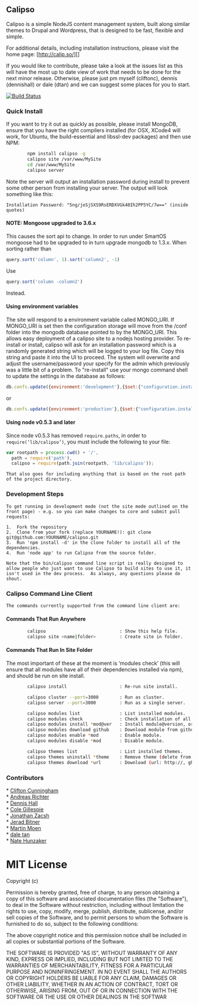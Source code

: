 Calipso
-------

Calipso is a simple NodeJS content management system, built along
similar themes to Drupal and Wordpress, that is designed to be fast,
flexible and simple.

For additional details, including installation instructions, please
visit the home page: [http://calip.so/][]

If you would like to contribute, please take a look at the issues list
as this will have the most up to date view of work that needs to be done
for the next minor release. Otherwise, please just pm myself (cliftonc),
dennis (dennishall) or dale (dtan) and we can suggest some places for
you to start.

[![Build Status](https://travis-ci.org/cliftonc/calipso.png)](https://travis-ci.org/cliftonc/calipso)

### Quick Install

If you want to try it out as quickly as possible, please install
MongoDB, ensure that you have the right compilers installed (for OSX,
XCode4 will work, for Ubuntu, the build-essential and libssl-dev
packages) and then use NPM:

```sh
        npm install calipso -g
        calipso site /var/www/MySite
        cd /var/www/MySite
        calipso server
```
Note the server will output an installation password during install to prevent
some other person from installing your server.
The output will look something like this:
```
Installation Password: "5ng/joSjSXS9RsERDXVGk40Ih2PP5YC/7w==" (inside quotes)
```

#### NOTE: Mongoose upgraded to 3.6.x

This causes the sort api to change. In order to run under SmartOS mongoose had to be upgraded
to in turn upgrade mongodb to 1.3.x.
When sorting rather than
```javascript
query.sort('column', 1).sort('column2', -1)
```

Use

```javascript
query.sort('column -column2')
```

Instead.

#### Using environment variables

The site will respond to a environment variable called MONGO_URI. If MONGO_URI is set
then the configuration storage will move from the /conf folder into the mongodb database
pointed to by the MONGO_URI. This allows easy deployment of a calipso site to a nodejs
hosting provider. To re-install or install, calipso will ask for an installation password
which is a randomly generated string which will be logged to your log file.
Copy this string and paste it into the UI to proceed. The system will overwrite and adjust
the username/password your specify for the admin which previously was a little bit of a problem.
To "re-install" use your mongo command shell to update the settings in the database as follows:

```javascript
db.confs.update({environment:'development'},{$set:{"configuration.installed":false}})
```
or
```javascript
db.confs.update({environment:'production'},{$set:{"configuration.installed":false}})
```

#### Using node v0.5.3 and later

Since node v0.5.3 has removed <code>require.paths</code>, in order to
<code>require(‘lib/calipso’)</code>, you must include the following to
your file:

```javascript
var rootpath = process.cwd() + '/',
  path = require('path'),
  calipso = require(path.join(rootpath, 'lib/calipso'));
```
    That also goes for including anything that is based on the root path of the project directory.

### Development Steps

    To get running in development mode (not the site mode outlined on the front page) - e.g. so you can make changes to core and submit pull requests:

    1.  Fork the repository
    2.  Clone from your fork (replace YOURNAME!): git clone git@github.com:YOURNAME/calipso.git
    3.  Run 'npm install -d' in the clone folder to install all of the dependencies.
    4.  Run 'node app' to run Calipso from the source folder.

    Note that the bin/calipso command line script is really designed to allow people who just want to use Calipso to build sites to use it, it isn't used in the dev process.  As always, any questions please do shout.

### Calipso Command Line Client

    The commands currently supported from the command line client are:

#### Commands That Run Anywhere

```sh
        calipso                            : Show this help file.
        calipso site <name|folder>         : Create site in folder.
```

#### Commands That Run In Site Folder

The most important of these at the moment is ‘modules check’ (this will
ensure that all modules have all of their dependencies installed via
npm), and should be run on site install.

```sh
        calipso install                    : Re-run site install.

        calipso cluster --port=3000        : Run as cluster.
        calipso server --port=3000         : Run as a single server.

        calipso modules list               : List installed modules.
        calipso modules check              : Check installation of all modules.
        calipso modules install *mod@ver   : Install module@version, or reinstall module.
        calipso modules download github    : Download module from github (e.g. cliftonc/calipso-elastic)
        calipso modules enable *mod        : Enable module.
        calipso modules disable *mod       : Disable module.

        calipso themes list                : List installed themes.
        calipso themes uninstall *theme    : Remove theme (delete from disk)
        calipso themes download *url       : Download (url: http://, gh: cliftonc/calipso-site-theme, repo: calipso-site).
```

### Contributors

 \* [Clifton Cunningham][]  
 \* [Andreas Richter][]   
 \* [Dennis Hall][]  
 \* [Cole Gillespie][]  
 \* [Jonathan Zacsh][]  
 \* [Jerad Bitner][]  
 \* [Martin Moen][]  
 \* [dale tan][]  
 \* [Nate Hunzaker][]  

  [http://calip.so/]: http://calip.so/?utm_source=github&utm_medium=calipso&utm_campaign=github
  [http://travis-ci.org/cliftonc/calipso]: http://travis-ci.org/cliftonc/calipso
  [Clifton Cunningham]: https://github.com/cliftonc
  [Dennis Hall]: https://github.com/dennishall
  [Cole Gillespie]: https://github.com/coleGillespie
  [Jonathan Zacsh]: https://github.com/jzacsh
  [Jerad Bitner]: https://github.com/sirkitree
  [Martin Moen]: https://github.com/botto
  [dale tan]: https://github.com/dtan
  [Nate Hunzaker]: https://github.com/nhunzaker
  [Andreas Richter]: https://github.com/richtera

# MIT License

Copyright (c) 

Permission is hereby granted, free of charge, to any person obtaining a copy of this software and associated documentation files (the "Software"), to deal in the Software without restriction, including without limitation the rights to use, copy, modify, merge, publish, distribute, sublicense, and/or sell copies of the Software, and to permit persons to whom the Software is furnished to do so, subject to the following conditions:

The above copyright notice and this permission notice shall be included in all copies or substantial portions of the Software.

THE SOFTWARE IS PROVIDED "AS IS", WITHOUT WARRANTY OF ANY KIND, EXPRESS OR IMPLIED, INCLUDING BUT NOT LIMITED TO THE WARRANTIES OF MERCHANTABILITY, FITNESS FOR A PARTICULAR PURPOSE AND NONINFRINGEMENT. IN NO EVENT SHALL THE AUTHORS OR COPYRIGHT HOLDERS BE LIABLE FOR ANY CLAIM, DAMAGES OR OTHER LIABILITY, WHETHER IN AN ACTION OF CONTRACT, TORT OR OTHERWISE, ARISING FROM, OUT OF OR IN CONNECTION WITH THE SOFTWARE OR THE USE OR OTHER DEALINGS IN THE SOFTWAR

